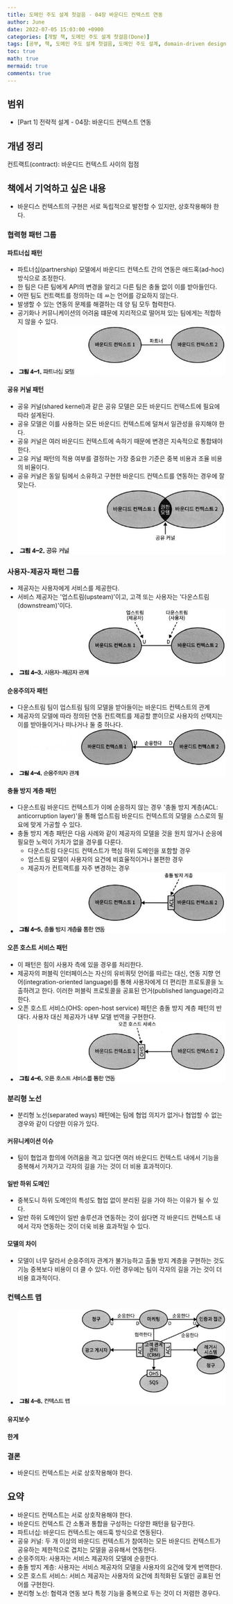```yaml
---
title: 도메인 주도 설계 첫걸음 - 04장 바운디드 컨텍스트 연동
author: June
date: 2022-07-05 15:03:00 +0900
categories: [개발 책, 도메인 주도 설계 첫걸음(Done)]
tags: [공부, 책, 도메인 주도 설계 첫걸음, 도메인 주도 설계, domain-driven design, DDD, 도메인, 비즈니스, 아키텍처, 소프트웨어 설계]
toc: true
math: true
mermaid: true
comments: true
---
```

## 범위

- [Part 1] 전략적 설계 - 04장: 바운디드 컨텍스트 연동

## 개념 정리

컨트랙트(contract): 바운디드 컨텍스트 사이의 접점

## 책에서 기억하고 싶은 내용

- 바운디스 컨텍스트의 구현은 서로 독립적으로 발전할 수 있지만, 상호작용해야 한다.

### 협력형 패턴 그룹

#### 파트너십 패턴

- 파트너십(partnership) 모델에서 바운디드 컨텍스트 간의 연동은 애드혹(ad-hoc) 방식으로 조정한다.
- 한 팀은 다른 팀에게 API의 변경을 알리고 다른 팀은 충돌 없이 이를 받아들인다.
- 어떤 팀도 컨트랙트를 정의하는 데 ㅆ는 언어를 강요하지 않는다.
- 발생할 수 있는 연동의 문제를 해결하는 데 양 팀 모두 협력한다.
- 공기화나 커뮤니케이션의 어려움 떄문에 지리적으로 떨어져 있는 팀에게는 적합하지 않을 수 있다.
- ![그림 4-1](/posts/development-books/learning-domain-driven-design/pic-4-1.jpg)

#### 공유 커널 패턴

- 공유 커널(shared kernel)과 같은 공유 모델은 모든 바운디드 컨텍스트에 필요에 따라 설계된다.
- 공유 모델은 이를 사용하는 모든 바운디드 컨텍스트에 덜쳐서 일관성을 유지해야 한다.
- 공유 커널은 여러 바운디드 컨텍스트에 속하기 때문에 변경은 지속적으로 통합돼야 한다.
- 고유 커널 패턴의 적용 여부를 결정하는 가장 중요한 기준은 중복 비용과 조율 비용의 비율이다.
- 공유 커널은 동일 팀에서 소유하고 구현한 바운디드 컨텍스트를 연동하는 경우에 잘 맞는다.
- ![그림 4-2](/posts/development-books/learning-domain-driven-design/pic-4-2.jpg)

### 사용자-제공자 패턴 그룹

- 제공자는 사용자에게 서비스를 제공한다.
- 서비스 제공자는 '업스트림(upsteam)'이고, 고객 또는 사용자는 '다운스트림(downstream)'이다.
- ![그림 4-3](/posts/development-books/learning-domain-driven-design/pic-4-3.jpg)

#### 순응주의자 패턴

- 다운스트림 팀이 업스트림 팀의 모델을 받아들이는 바운디드 컨텍스트의 관계
- 제공자의 모델에 따라 정의된 연동 컨트랙트를 제공할 뿐이므로 사용자의 선택지는 이를 받아들이거나 떠나거나 둘 중 하나다.
- ![그림 4-4](/posts/development-books/learning-domain-driven-design/pic-4-4.jpg)

#### 충돌 방지 계층 패턴

- 다운스트림 바운디드 컨텍스트가 이에 순응하지 않는 경우 '충돌 방지 계층(ACL: anticorruption layer)'을 통해 업스트림 바운디드 컨텍스트의 모델을 스스로의 필요에 맞게 가공할 수 있다.
- 충돌 방지 계층 패턴은 다음 사례와 같이 제공자의 모델을 것을 원치 않거나 순응에 필요한 노력이 가치가 없을 경우를 다룬다.
  - 다운스트림 다운디드 컨텍스트가 핵심 하위 도메인을 포함할 경우
  - 업스트림 모델이 사용자의 요건에 비효율적이거나 불편한 경우
  - 제공자가 컨트랙트를 자주 변경하는 경우
- ![그림 4-5](/posts/development-books/learning-domain-driven-design/pic-4-5.jpg)

#### 오픈 호스트 서비스 패턴

- 이 패턴은 힘이 사용자 측에 있을 경우를 처리한다.
- 제공자의 퍼블릭 인터페이스는 자신의 유비쿼텃 언어를 따르는 대신, 연동 지향 언어(integration-oriented language)를 통해 사용자에게 더 편리한 프로토콜을 노출하려고 한다. 이러한 퍼블릭 프로토콜을 공표된 언거(published language)라고 한다.
- 오픈 호스트 서비스(OHS: open-host service) 패턴은 충돌 방지 계층 패턴의 반대다. 사용자 대신 제공자가 내부 모델 번역을 구현한다.
- ![그림 4-6](/posts/development-books/learning-domain-driven-design/pic-4-6.jpg)

### 분리형 노선

- 분리형 노선(separated ways) 패턴에는 팀에 협업 의지가 없거나 협업할 수 없는 경우와 같이 다양한 이유가 있다.

#### 커뮤니케이션 이슈

- 팀이 협업과 합의에 어려움을 격고 있다면 여러 바운디드 컨텍스트 내에서 기능을 중복해서 가져가고 각자의 길을 가는 것이 더 비용 효과적이다.

#### 일반 하위 도메인

- 중복도니 하위 도메인의 특성도 협업 없이 분리된 길을 가야 하는 이유가 될 수 있다.
- 일반 하위 도메인이 일반 솔루션과 연동하는 것이 쉽다면 각 바운디드 컨텍스트 내에서 각자 연동하는 것이 더욱 비용 효과적일 수 있다.

#### 모델의 차이

- 모델이 너무 달라서 순응주의자 관계가 불가능하고 출돌 방지 계층을 구현하는 것도 기능 중복보다 비용이 더 클 수 있다. 이런 경우에는 팀이 각자의 길을 가는 것이 더 비용 효과적이다.

### 컨텍스트 맵

- ![그림 4-8](/posts/development-books/learning-domain-driven-design/pic-4-8.jpg)

#### 유지보수

#### 한계

### 결론

- 바운디드 컨텍스트는 서로 상호작용해야 한다.

## 요약

- 바운디드 컨텍스트는 서로 상호작용해야 한다.
- 바운디드 컨텍스트 간 소통과 통합을 구성하는 다양한 패턴을 탐구한다.
- 파트너십: 바운디드 컨텍스트는 애드훅 방식으로 연동된다.
- 공유 커널: 두 개 이상의 바운디드 컨텍스트가 참여하는 모든 바운디드 컨텍스트가 공유하는 제한적으로 겹치는 모델을 공유해서 연동한다.
- 순응주의자: 사용자는 서비스 제공자의 모델에 순응한다.
- 충돌 방지 계층: 사용자는 서비스 제공자의 모델을 사용자의 요건에 맞게 번역한다.
- 오픈 호스트 서비스: 서비스 제공자는 사용자의 요건에 최적화된 도델인 공표된 언어를 구현한다.
- 분리형 노선: 협력과 연동 보다 특정 기능을 중복으로 두는 것이 더 저렴한 경우다.
